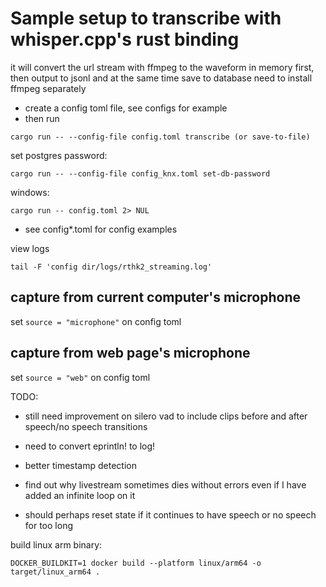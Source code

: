 # Sample setup to transcribe with whisper.cpp's rust binding
it will convert the url stream with ffmpeg to the waveform in memory first, then output to jsonl and at the same time save to database
need to install ffmpeg separately

- create a config toml file, see configs for example
- then run
```
cargo run -- --config-file config.toml transcribe (or save-to-file)
```

set postgres password:
```
cargo run -- --config-file config_knx.toml set-db-password
```

windows:
```
cargo run -- config.toml 2> NUL
```
- see config*.toml for config examples

view logs
```
tail -F 'config dir/logs/rthk2_streaming.log'
```

## capture from current computer's microphone

set `source = "microphone"` on config toml


## capture from web page's microphone

set `source = "web"` on config toml

TODO:

- still need improvement on silero vad to include clips before and after speech/no speech transitions

- need to convert eprintln! to log!

- better timestamp detection

- find out why livestream sometimes dies without errors even if I have added an infinite loop on it

- should perhaps reset state if it continues to have speech or no speech for too long

build linux arm binary:

```
DOCKER_BUILDKIT=1 docker build --platform linux/arm64 -o target/linux_arm64 .
```

